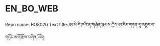 # EN_BO_WEB
Repo name: BO8020
Text title: ཨ་མེ་རི་ཁའི་ན་གཞོན་རྣམས་ཀྱིས་ཨ་རིར་གཏན་དུ་འགྱུར་བ་གཏོང་མགོ་རྩོམ་བཞིན་ཡོད།